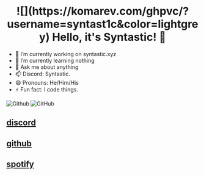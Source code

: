 
<h1 align="center">![](https://komarev.com/ghpvc/?username=syntast1c&color=lightgrey) Hello, it's Syntastic! 👋</h1>

- 🔭 I’m currently working on syntastic.xyz
- 🌱 I’m currently learning nothing
- 💬 Ask me about anything
- 📫 Discord: Syntastic.
- 😄 Pronouns: He/Him/His
- ⚡ Fun fact: I code things.

<img src="https://github-readme-stats.vercel.app/api/top-langs/?username=kritika-pattalam&layout=compact" alt="Github"> <img src="https://github-readme-stats.vercel.app/api?username=syntast1c&show_icons=true&theme=gotham" alt="GitHub">
  <h2 onclick="window.location.href='https://discord.com/users/1058866075095289906';"><u>discord</u></h2>
  <h2 onclick="window.location.href='https://github.com/syntast1c';"><u>github</u></h2> 
  <h2 onclick="window.location.href='https://open.spotify.com/user/31htsy2spvyfjldjyzrlemwvgso4';"><u>spotify</u></h2> 
